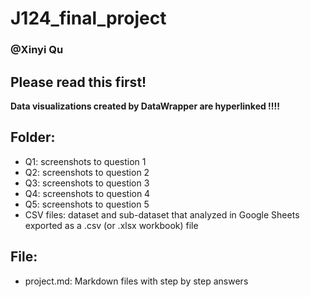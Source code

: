 # J124_final_project
### @Xinyi Qu

## Please read this first!
**Data visualizations created by DataWrapper are hyperlinked !!!!**

## Folder:
- Q1: screenshots to question 1
- Q2: screenshots to question 2
- Q3: screenshots to question 3
- Q4: screenshots to question 4
- Q5: screenshots to question 5
- CSV files: dataset and sub-dataset that analyzed in Google Sheets exported as a .csv (or .xlsx workbook) file
## File:
- project.md: Markdown files with step by step answers




